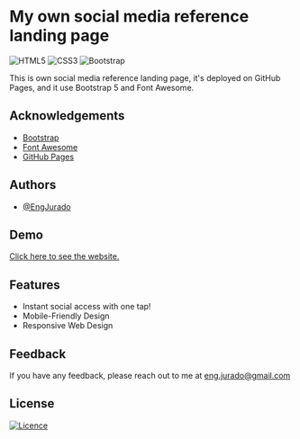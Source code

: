 
# My own social media reference landing page

![HTML5](https://img.shields.io/badge/html5-%23E34F26.svg?style=for-the-badge&logo=html5&logoColor=white)
![CSS3](https://img.shields.io/badge/css3-%231572B6.svg?style=for-the-badge&logo=css3&logoColor=white)
![Bootstrap](https://img.shields.io/badge/bootstrap-%238511FA.svg?style=for-the-badge&logo=bootstrap&logoColor=white)

This is own social media reference landing page, it's deployed on GitHub Pages, and it use Bootstrap 5 and Font Awesome.

## Acknowledgements

 - [Bootstrap](https://getbootstrap.com/)
 - [Font Awesome](https://fontawesome.com/)
 - [GitHub Pages](https://pages.github.com/)


## Authors

- [@EngJurado](https://github.com/EngJurado)

## Demo

[Click here to see the website.](https://engjurado.github.io/)

## Features

- Instant social access with one tap!
- Mobile-Friendly Design
- Responsive Web Design


## Feedback

If you have any feedback, please reach out to me at eng.jurado@gmail.com


## License

[![Licence](https://img.shields.io/github/license/Ileriayo/markdown-badges?style=for-the-badge)](./LICENSE)